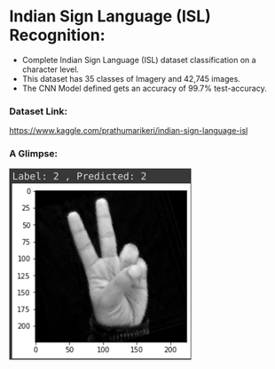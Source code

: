 # Indian Sign Language (ISL) Recognition:
- Complete Indian Sign Language (ISL) dataset classification on a character level.
- This dataset has 35 classes of Imagery and 42,745 images.
- The CNN Model defined gets an accuracy of 99.7% test-accuracy. 
### Dataset Link:<br> 
https://www.kaggle.com/prathumarikeri/indian-sign-language-isl

### A Glimpse:<br>
![codingpage.png](./media/img1.png)
